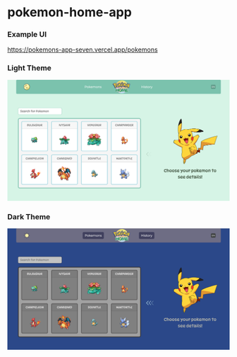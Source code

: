 # pokemon-home-app

### Example UI
https://pokemons-app-seven.vercel.app/pokemons
### Light Theme
![example](https://github.com/AnnaShalashova/pokemons-app/blob/main/light-theme.png)
### Dark Theme
![example](https://github.com/AnnaShalashova/pokemons-app/blob/main/dark-theme.png)
